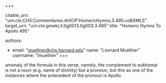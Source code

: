 +++


citable_urn: "urn:cts:CHS:Commentaries.AHCIP:HomericHymns.3.495.uoBXMLS"
target_urn: "urn:cts:greekLit:tlg0013.tlg003:3.495"
title: "Homeric Hymns To Apollo 495"

authors:
- email: "muellner@chs.harvard.edu"
  name: "Leonard Muellner"
  username: "lmuellner"
+++

<p>anomaly of the formula in this verse, namely, the complement to eukhomai is not a noun (e.g. name of divinity) but a pronoun, but this as one of the instances where the antecedent of the pronoun is Apollo</p>